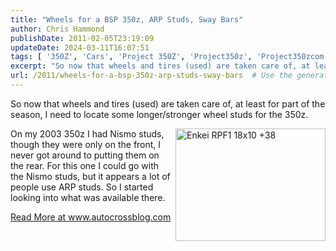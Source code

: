 ```yaml
---
title: "Wheels for a BSP 350z, ARP Studs, Sway Bars"
author: Chris Hammond
publishDate: 2011-02-05T23:19:09
updateDate: 2024-03-11T16:07:51
tags: [ '350Z', 'Cars', 'Project 350Z', 'Project350z', 'Project350zcom' ]
excerpt: "So now that wheels and tires (used) are taken care of, at least for part of the season, I need to locate some longer/stronger wheel studs for the 350z.     On my 2003 350z I had Nismo studs, though they were only on the front, I never got around to putting them on the rear. For this one I could go with the Nismo studs, but it appears a lot of people use ARP studs. So I started looking into what was available there."
url: /2011/wheels-for-a-bsp-350z-arp-studs-sway-bars  # Use the generated URL with year
---
```

<p>So now that wheels and tires (used) are taken care of, at least for part of the season, I need to locate some longer/stronger wheel studs for the 350z. </p>  <p><a href="https://www.flickr.com/photos/chammond/5419830808/"><img style="display: inline; float: right" border="0" alt="Enkei RPF1 18x10 +38" align="right" src="https://farm6.static.flickr.com/5293/5419830808_08eb37234e_m.jpg" width="240" height="180" /></a></p>  <p>On my 2003 350z I had Nismo studs, though they were only on the front, I never got around to putting them on the rear. For this one I could go with the Nismo studs, but it appears a lot of people use ARP studs. So I started looking into what was available there.</p> <a href="https://www.autocrossblog.com/wheels-for-a-bsp-350z-arp-studs-sway-bars">Read More at www.autocrossblog.com</a>
